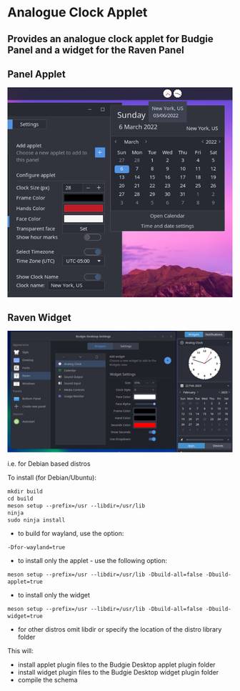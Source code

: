 # Analogue Clock Applet

## Provides an analogue clock applet for Budgie Panel and a widget for the Raven Panel

## Panel Applet
![Screenshot](images/clock.png?raw=true)

## Raven Widget
![Screenshot](images/analog-clock.png?raw=true)

i.e. for Debian based distros

To install (for Debian/Ubuntu):

    mkdir build
    cd build
    meson setup --prefix=/usr --libdir=/usr/lib
    ninja
    sudo ninja install

* to build for wayland, use the option:
```
-Dfor-wayland=true
``` 
* to install only the applet - use the following option:
```
meson setup --prefix=/usr --libdir=/usr/lib -Dbuild-all=false -Dbuild-applet=true
```
* to install only the widget
```
meson setup --prefix=/usr --libdir=/usr/lib -Dbuild-all=false -Dbuild-widget=true
```
* for other distros omit libdir or specify the location of the distro library folder

This will:
* install applet plugin files to the Budgie Desktop applet plugin folder
* install widget plugin files to the Budgie Desktop widget plugin folder 
* compile the schema
